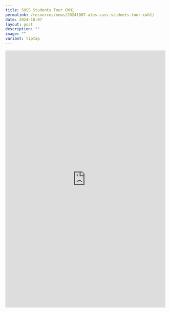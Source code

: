 ```yaml
---
title: SUSS Students Tour CWH1
permalink: /resources/news/20241007-alps-suss-students-tour-cwh1/
date: 2024-10-07
layout: post
description: ""
image: ""
variant: tiptap
---
```

<div class="iframe-wrapper">
<iframe style="border:none;overflow:hidden" height="803" width="500" allowfullscreen="true" frameborder="0" src="https://www.facebook.com/plugins/post.php?href=https%3A%2F%2Fwww.facebook.com%2Falpshealthcaresupplychain%2Fposts%2Fpfbid0pbWQmyMk6Nh5Q2wX586Mz76BgNfyZxw16Z14JK49PtzHKreHicDPfzZtvpj8W2sAl&amp;show_text=true&amp;width=500"></iframe>
</div>
<p></p>